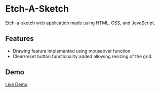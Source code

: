 # Etch-A-Sketch

Etch-a-sketch web application made using HTML, CSS, and JavaScript. 

## Features
- Drawing feature implemented using mouseover function.
- Clear/reset button functionality added allowing resizing of the grid.

## Demo 
[Live Demo](https://nikvxo.github.io/etch-a-sketch/)
